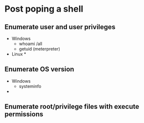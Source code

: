 # Post poping a shell

## Enumerate user and user privileges

* Windows
  * whoami /all
  * getuid \(meterpreter\)
* Linux
  * 

## Enumerate OS version

* Windows 
  * systeminfo
* 
## Enumerate root/privilege files with execute permissions

